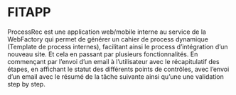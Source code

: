 # FITAPP
ProcessRec est une application web/mobile interne au service de la WebFactory qui permet de générer un cahier de process dynamique (Template de process internes), facilitant ainsi le process d’intégration d’un nouveau site. Et cela en passant par plusieurs fonctionnalités. En commençant par l’envoi d’un email à l’utilisateur avec le récapitulatif des étapes, en affichant le statut des différents points de contrôles, avec l’envoi d’un email avec le résumé de la tâche suivante ainsi qu’une une validation step by step.
